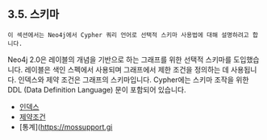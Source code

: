 ## 3.5. 스키마

```
이 섹션에서는 Neo4j에서 Cypher 쿼리 언어로 선택적 스키마 사용법에 대해 설명하려고 합니다.
```

Neo4j 2.0은 레이블의 개념을 기반으로 하는 그래프를 위한 선택적 스키마를 도입했습니다. 레이블은 색인 스펙에서 사용되며 그래프에서 제한 조건을 정의하는 데 사용됩니다. 인덱스와 제약 조건은 그래프의 스키마입니다. Cypher에는 스키마 조작을 위한 DDL (Data Definition Language) 문이 포함되어 있습니다.

- [인덱스](https://mossupport.github.io/developer-manual/cypher/schema/index.html)
- [제약조건](https://mossupport.github.io/developer-manual/cypher/schema/constraints.html)
- [통계](https://mossupport.gi